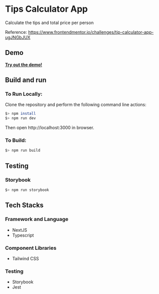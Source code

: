 # Tips Calculator App

Calculate the tips and total price per person

Reference: https://www.frontendmentor.io/challenges/tip-calculator-app-ugJNGbJUX

## Demo

[**Try out the demo!**](https://tips-calculator-app-andychowhh.vercel.app/)

## Build and run

### To Run Locally:

Clone the repository and perform the following command line actions:

```bash
$> npm install
$> npm run dev
```

Then open http://localhost:3000 in browser.

### To Build:

```bash
$> npm run build
```

## Testing

### Storybook

```bash
$> npm run storybook
```

## Tech Stacks

### Framework and Language

- NextJS
- Typescript

### Component Libraries

- Tailwind CSS

### Testing

- Storybook
- Jest

